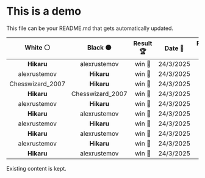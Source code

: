 # This is a demo

This file can be your README.md that gets automatically updated.

<!--START_SECTION:chessStats-->
<!-- Automatically generated with https://github.com/Balastrong/chess-stats-action -->

| White ⚪ | Black ⚫ | Result 🏆 | Date 📅 | Position 🗺️ |
|:---:|:---:|:---:|:---:|:---:|
| **Hikaru** | alexrustemov | win 🥇 | 24/3/2025 | <a href="http://www.ee.unb.ca/cgi-bin/tervo/fen.pl?select=5k2/8/7Q/3qp3/8/3p1NP1/5PK1/8 b - - 0 65">Link</a> |
| alexrustemov | **Hikaru** | win 🥇 | 24/3/2025 | <a href="http://www.ee.unb.ca/cgi-bin/tervo/fen.pl?select=8/8/rp1p4/2pP4/P1P1pk2/R4p2/4r3/3K1R2 w - - 0 52">Link</a> |
| Chesswizard_2007 | **Hikaru** | win 🥇 | 24/3/2025 | <a href="http://www.ee.unb.ca/cgi-bin/tervo/fen.pl?select=r5k1/6b1/3p2p1/2pPp1Pp/1nn1P2P/5q2/B2Q1B1K/R6N w - - 0 34">Link</a> |
| **Hikaru** | Chesswizard_2007 | win 🥇 | 24/3/2025 | <a href="http://www.ee.unb.ca/cgi-bin/tervo/fen.pl?select=2r1k2r/pp1b1pQp/4p3/2bN4/4qB2/8/PPP2PPP/R5K1 w k - 0 15">Link</a> |
| alexrustemov | **Hikaru** | win 🥇 | 24/3/2025 | <a href="http://www.ee.unb.ca/cgi-bin/tervo/fen.pl?select=4r3/p5k1/1p4P1/1P1nqnQ1/P1r1p2P/6R1/2N5/1K1R4 w - - 0 43">Link</a> |
| **Hikaru** | alexrustemov | win 🥇 | 24/3/2025 | <a href="http://www.ee.unb.ca/cgi-bin/tervo/fen.pl?select=3r2k1/4R3/7p/2R3nP/1p6/1Pp3P1/P5K1/8 b - - 2 58">Link</a> |
| alexrustemov | **Hikaru** | win 🥇 | 24/3/2025 | <a href="http://www.ee.unb.ca/cgi-bin/tervo/fen.pl?select=4N3/8/3p2p1/2pPk3/2P1b2p/5R1P/1r4PK/8 w - - 1 56">Link</a> |
| **Hikaru** | alexrustemov | win 🥇 | 24/3/2025 | <a href="http://www.ee.unb.ca/cgi-bin/tervo/fen.pl?select=6k1/5pp1/qp2bn1p/p1p1R3/N1P5/1P1Q2PP/P4PBK/8 b - - 0 31">Link</a> |
| alexrustemov | **Hikaru** | win 🥇 | 24/3/2025 | <a href="http://www.ee.unb.ca/cgi-bin/tervo/fen.pl?select=8/2k5/1p3K1P/1PpP4/6n1/8/8/8 w - - 1 74">Link</a> |
| **Hikaru** | alexrustemov | win 🥇 | 24/3/2025 | <a href="http://www.ee.unb.ca/cgi-bin/tervo/fen.pl?select=8/3B1bpk/5p1p/8/1B1pP3/1n1P2P1/1K5P/8 b - - 8 43">Link</a> |

<!--END_SECTION:chessStats-->

Existing content is kept.

